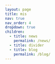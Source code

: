 ```yaml
---
layout: page
title: mis
nav: true
nav_order: 4
dropdown: true
children:
  - title: news
    permalink: /news/
  - title: divider
  - title: blog
    permalink: /blog/
---
```

